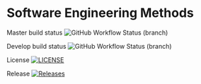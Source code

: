 # Software Engineering Methods
<!--Build badge:-->
Master build status
![GitHub Workflow Status (branch)](https://img.shields.io/github/actions/workflow/status/sbailey27/sem/main.yml?branch=master)

<!--Develop badge-->
Develop build status
![GitHub Workflow Status (branch)](https://img.shields.io/github/actions/workflow/status/sbailey27/sem/main.yml?branch=develop)

<!--License badge:-->
License
[![LICENSE](https://img.shields.io/github/license/sbailey27/sem.svg?style=flat-square)](https://github.com/sbailey27/sem/blob/master/LICENSE)

<!--Release badge:-->
Release
[![Releases](https://img.shields.io/github/release/sbailey27/sem/all.svg?style=flat-square)](https://github.com/sbailey27/sem/releases)



